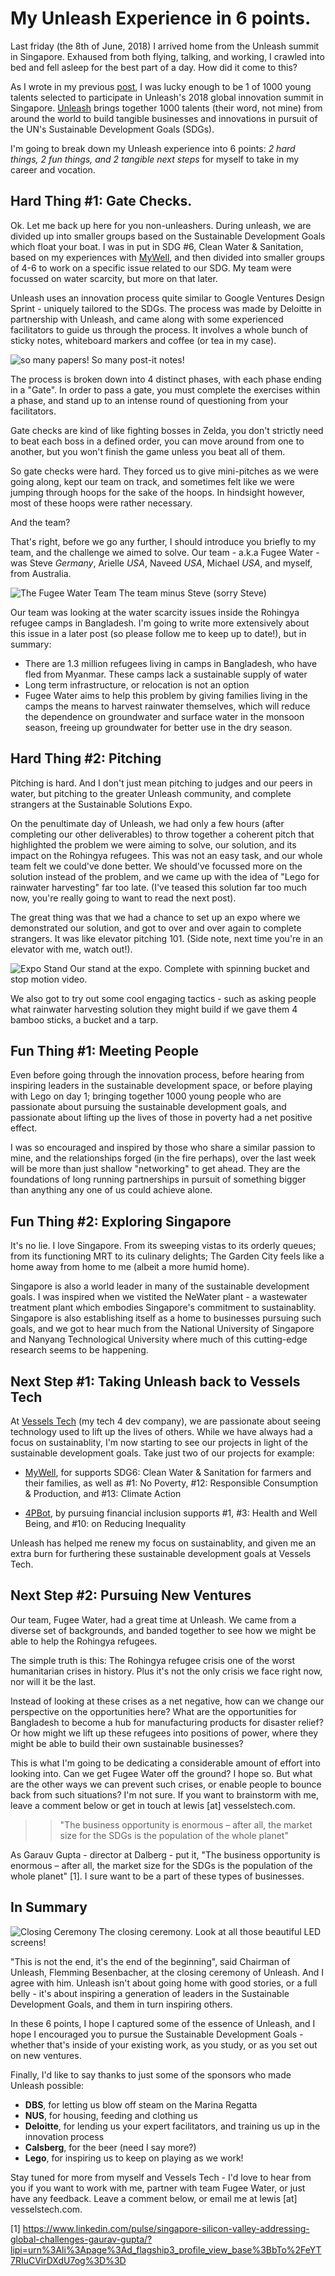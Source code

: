 # My Unleash Experience in 6 points.


Last friday (the 8th of June, 2018) I arrived home from the Unleash summit in Singapore. Exhaused from both flying, talking, and working, I crawled into bed and fell asleep for the best part of a day. How did it come to this? 

As I wrote in my previous [post](https://medium.com/unleash-lab/setting-goals-for-unleash-2018-2e8c120b5533), I was lucky enough to be 1 of 1000 young talents selected to participate in Unleash's 2018 global innovation summit in Singapore. [Unleash](https://unleash.org) brings together 1000 talents (their word, not mine) from around the world to build tangible businesses and innovations in pursuit of the UN's Sustainable Development Goals (SDGs). 

I'm going to break down my Unleash experience into 6 points: *2 hard things, 2 fun things, and 2 tangible next steps* for myself to take in my career and vocation.

## Hard Thing #1: Gate Checks.

Ok. Let me back up here for you non-unleashers. During unleash, we are divided up into smaller groups based on the Sustainable Development Goals which float your boat. I was in put in SDG #6, Clean Water & Sanitation, based on my experiences with [MyWell](https://vesselstech.com/mywell.html), and then divided into smaller groups of 4-6 to work on a specific issue related to our SDG. My team were focussed on water scarcity, but more on that later.

Unleash uses an innovation process quite similar to Google Ventures Design Sprint - uniquely tailored to the SDGs. The process was made by Deloitte in partnership with Unleash, and came along with some experienced facilitators to guide us through the process. It involves a whole bunch of sticky notes, whiteboard markers and coffee (or tea in my case). 

![so many papers!](./unleash_summary_pics/postits.JPG)
So many post-it notes!

The process is broken down into 4 distinct phases, with each phase ending in a "Gate". In order to pass a gate, you must complete the exercises within a phase, and stand up to an intense round of questioning from your facilitators.

Gate checks are kind of like fighting bosses in Zelda, you don't strictly need to beat each boss in a defined order, you can move around from one to another, but you won't finish the game unless you beat all of them. 

So gate checks were hard. They forced us to give mini-pitches as we were going along, kept our team on track, and sometimes felt like we were jumping through hoops for the sake of the hoops. In hindsight however, most of these hoops were rather necessary.


And the team?

That's right, before we go any further, I should introduce you briefly to my team, and the challenge we aimed to solve. Our team  - a.k.a Fugee Water - was Steve *Germany*, Arielle *USA*, Naveed *USA*, Michael *USA*, and myself, from Australia.

![The Fugee Water Team](./unleash_summary_pics/team_dinner.jpg)
The team minus Steve (sorry Steve)

Our team was looking at the water scarcity issues inside the Rohingya refugee camps in Bangladesh. I'm going to write more extensively about this issue in a later post (so please follow me to keep up to date!), but in summary:
- There are 1.3 million refugees living in camps in Bangladesh, who have fled from Myanmar. These camps lack a sustainable supply of water
- Long term infrastructure, or relocation is not an option
- Fugee Water aims to help this problem by giving families living in the camps the means to harvest rainwater themselves, which will reduce the dependence on groundwater and surface water in the monsoon season, freeing up groundwater for better use in the dry season. 


## Hard Thing #2: Pitching

Pitching is hard. And I don't just mean pitching to judges and our peers in water, but pitching to the greater Unleash community, and complete strangers at the Sustainable Solutions Expo.

On the penultimate day of Unleash, we had only a few hours (after completing our other deliverables) to throw together a coherent pitch that highlighted the problem we were aiming to solve, our solution, and its impact on the Rohingya refugees. This was not an easy task, and our whole team felt we could've done better. We should've focussed more on the solution instead of the problem, and we came up with the idea of "Lego for rainwater harvesting" far too late. (I've teased this solution far too much now, you're really going to want to read the next post).

The great thing was that we had a chance to set up an expo where we demonstrated our solution, and got to over and over again to complete strangers. It was like elevator pitching 101. (Side note, next time you're in an elevator with me, watch out!).

![Expo Stand](./unleash_summary_pics/expo.jpg)
Our stand at the expo. Complete with spinning bucket and stop motion video.

We also got to try out some cool engaging tactics - such as asking people what rainwater harvesting solution they might build if we gave them 4 bamboo sticks, a bucket and a tarp.


## Fun Thing #1: Meeting People

Even before going through the innovation process, before hearing from inspiring leaders in the sustainable development space, or before playing with Lego on day 1; bringing together 1000 young people who are passionate about pursuing the sustainable development goals, and passionate about lifting up the lives of those in poverty had a net positive effect. 

I was so encouraged and inspired by those who share a similar passion to mine, and the relationships forged (in the fire perhaps), over the last week will be more than just shallow "networking" to get ahead. They are the foundations of long running partnerships in pursuit of something bigger than anything any one of us could achieve alone.

## Fun Thing #2: Exploring Singapore

It's no lie. I love Singapore. From its sweeping vistas to its orderly queues; from its functioning MRT to its culinary delights; The Garden City feels like a home away from home to me (albeit a more humid home). 

Singapore is also a world leader in many of the sustainable development goals. I was inspired when we vistited the NeWater plant - a wastewater treatment plant which embodies Singapore's commitment to sustainablity. Singapore is also establishing itself as a home to businesses pursuing such goals, and we got to hear much from the National University of Singapore and Nanyang Technological University where much of this cutting-edge research seems to be happening.


## Next Step #1: Taking Unleash back to Vessels Tech

At [Vessels Tech](https://vesselstech.com) (my tech 4 dev company), we are passionate about seeing technology used to lift up the lives of others. While we have always had a focus on sustainablity, I'm now starting to see our projects in light of the sustainable development goals. Take just two of our projects for example:

- [MyWell](https://vesselstech.com/mywell.html), for supports SDG6: Clean Water & Sanitation for farmers and their families, as well as #1: No Poverty, #12: Responsible Consumption & Production, and #13: Climate Action

- [4PBot](https://4pbot.com/), by pursuing financial inclusion supports #1, #3: Health and Well Being, and #10: on Reducing Inequality

Unleash has helped me renew my focus on sustainablity, and given me an extra burn for furthering these sustainable development goals at Vessels Tech.


## Next Step #2: Pursuing New Ventures

Our team, Fugee Water, had a great time at Unleash. We came from a diverse set of backgrounds, and banded together to see how we might be able to help the Rohingya refugees.

The simple truth is this: The Rohingya refugee crisis one of the worst humanitarian crises in history. Plus it's not the only crisis we face right now, nor will it be the last.

Instead of looking at these crises as a net negative, how can we change our perspective on the opportunities here? What are the opportunities for Bangladesh to become a hub for manufacturing products for disaster relief? Or how might we lift up these refugees into positions of power, where they might be able to build their own sustainable businesses?

This is what I'm going to be dedicating a considerable amount of effort into looking into. Can we get Fugee Water off the ground? I hope so. But what are the other ways we can prevent such crises, or enable people to bounce back from such situations? I'm not sure. If you want to brainstorm with me, leave a comment below or get in touch at lewis [at] vesselstech.com.

>>"The business opportunity is enormous – after all, the market size for the SDGs is the population of the whole planet"

As Garauv Gupta - director at Dalberg - put it, "The business opportunity is enormous – after all, the market size for the SDGs is the population of the whole planet" [1]. I sure want to be a part of these types of businesses.


## In Summary

![Closing Ceremony](./unleash_summary_pics/closing_ceremony.jpg)
The closing ceremony. Look at all those beautiful LED screens!

"This is not the end, it's the end of the beginning", said Chairman of Unleash, Flemming Besenbacher, at the closing ceremony of Unleash. And I agree with him. Unleash isn't about going home with good stories, or a full belly - it's about inspiring a generation of leaders in the Sustainable Development Goals, and them in turn inspiring others.

In these 6 points, I hope I captured some of the essence of Unleash, and I hope I encouraged you to pursue the Sustainable Development Goals - whether that's inside of your existing work, as you study, or as you set out on new ventures.

Finally, I'd like to say thanks to just some of the sponsors who made Unleash possible:
- **DBS**, for letting us blow off steam on the Marina Regatta
- **NUS**, for housing, feeding and clothing us
- **Deloitte**, for lending us your expert facilitators, and training us up in the innovation process
- **Calsberg**, for the beer (need I say more?)
- **Lego**, for inspiring us to keep on playing as we work! 



Stay tuned for more from myself and Vessels Tech - I'd love to hear from you if you want to work with me, partner with team Fugee Water, or just have any feedback. Leave a comment below, or email me at lewis [at] vesselstech.com.


[1] https://www.linkedin.com/pulse/singapore-silicon-valley-addressing-global-challenges-gaurav-gupta/?lipi=urn%3Ali%3Apage%3Ad_flagship3_profile_view_base%3BbTo%2FeYT7RIuCVirDXdU7og%3D%3D